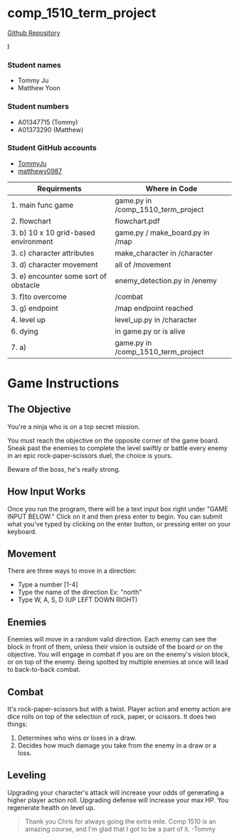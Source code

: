 # comp_1510_term_project
<a href="https://github.com/TommyJu/comp_1510_term_project">Github Repository</a>

<marquee direction="right">BCIT CST - Autumn 2023</marquee>


<h3>Student names</h3>
<ul>
    <li>Tommy Ju</li>
    <li>Matthew Yoon</li>
</ul>

<h3>Student numbers</h3>
<ul>
    <li>A01347715 (Tommy)</li>
    <li>A01373290 (Matthew)</li>
</ul>

<h3>Student GitHub accounts</h3>
<ul>
    <li><a href="https://github.com/TommyJu">TommyJu</a></li>
    <li><a href="https://github.com/matthewy0987">matthewy0987</a></li>
</ul>

| Requirments                           | Where in Code                      |
|---------------------------------------|------------------------------------|
| 1. main func game                     | game.py in /comp_1510_term_project |
| 2. flowchart                          | flowchart.pdf                      |
| 3. b)  10 x 10 grid-based environment | game.py / make_board.py in /map    |
| 3. c)  character attributes           | make_character in /character       |
| 3. d) character movement              | all of /movement                   |
| 3. e) encounter some sort of obstacle | enemy_detection.py in /enemy       |
| 3. f)to overcome                      | /combat                            |
| 3. g) endpoint                        | /map endpoint reached              |
| 4. level up                           | level_up.py in /character          |
| 6. dying                              | in game.py or is alive             |
| 7. a)                                 | game.py in /comp_1510_term_project |

# Game Instructions

## The Objective
You're a ninja who is on a top secret mission.

You must reach the objective on the opposite corner of the game board.
Sneak past the enemies to complete the level swiftly or battle every enemy in an epic rock-paper-scissors duel, 
the choice is yours.

Beware of the boss, he's really strong.

## How Input Works
Once you run the program, there will be a text input box right under "GAME INPUT BELOW:" 
Click on it and then press enter to begin.
You can submit what you've typed by clicking on the enter button, or pressing enter on your keyboard.

## Movement
There are three ways to move in a direction:
- Type a number [1-4]
- Type the name of the direction Ex: "north"
- Type W, A, S, D (UP LEFT DOWN RIGHT)

## Enemies
Enemies will move in a random valid direction.
Each enemy can see the block in front of them, unless their vision is outside of the board or on the objective.
You will engage in combat if you are on the enemy's vision block, or on top of the enemy.
Being spotted by multiple enemies at once will lead to back-to-back combat.

## Combat
It's rock-paper-scissors but with a twist.
Player action and enemy action are dice rolls on top of the selection of rock, paper, or scissors.
It does two things:
1. Determines who wins or loses in a draw.
2. Decides how much damage you take from the enemy in a draw or a loss.

## Leveling
Upgrading your character's attack will increase your odds of generating a higher player action roll.
Upgrading defense will increase your max HP.
You regenerate health on level up.


>Thank you Chris for always going the extra mile. Comp 1510 is an amazing course, and I'm glad that I got to be a part of it.
-Tommy



